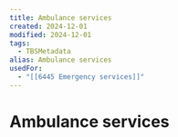 ```yaml
---
title: Ambulance services
created: 2024-12-01
modified: 2024-12-01
tags:
  - TBSMetadata
alias: Ambulance services
usedFor:
  - "[[6445 Emergency services]]"
---
```

# Ambulance services

